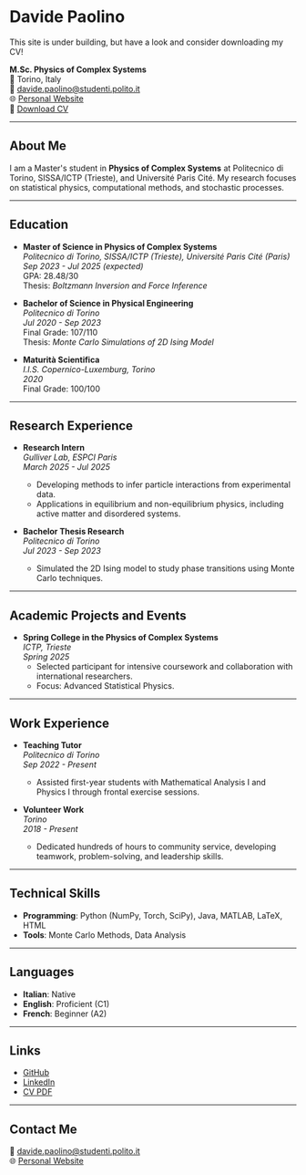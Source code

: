 # Davide Paolino
This site is under building, but have a look and consider downloading my CV!

**M.Sc. Physics of Complex Systems**  
📍 Torino, Italy  
📧 [davide.paolino@studenti.polito.it](mailto:davide.paolino@studenti.polito.it)  
🌐 [Personal Website](https://paolinodavide.github.io)  
📄 [Download CV](./CV_Davide_Paolino.pdf)

---

## About Me
I am a Master's student in **Physics of Complex Systems** at Politecnico di Torino, SISSA/ICTP (Trieste), and Université Paris Cité. My research focuses on statistical physics, computational methods, and stochastic processes.  

---

## Education
- **Master of Science in Physics of Complex Systems**  
  *Politecnico di Torino, SISSA/ICTP (Trieste), Université Paris Cité (Paris)*  
  *Sep 2023 - Jul 2025 (expected)*  
  GPA: 28.48/30  
  Thesis: *Boltzmann Inversion and Force Inference*  

- **Bachelor of Science in Physical Engineering**  
  *Politecnico di Torino*  
  *Jul 2020 - Sep 2023*  
  Final Grade: 107/110  
  Thesis: *Monte Carlo Simulations of 2D Ising Model*  

- **Maturità Scientifica**  
  *I.I.S. Copernico-Luxemburg, Torino*  
  *2020*  
  Final Grade: 100/100  

---

## Research Experience
- **Research Intern**  
  *Gulliver Lab, ESPCI Paris*  
  *March 2025 - Jul 2025*  
  - Developing methods to infer particle interactions from experimental data.  
  - Applications in equilibrium and non-equilibrium physics, including active matter and disordered systems.  

- **Bachelor Thesis Research**  
  *Politecnico di Torino*  
  *Jul 2023 - Sep 2023*  
  - Simulated the 2D Ising model to study phase transitions using Monte Carlo techniques.  

---

## Academic Projects and Events
- **Spring College in the Physics of Complex Systems**  
  *ICTP, Trieste*  
  *Spring 2025*  
  - Selected participant for intensive coursework and collaboration with international researchers.  
  - Focus: Advanced Statistical Physics.  

---

## Work Experience
- **Teaching Tutor**  
  *Politecnico di Torino*  
  *Sep 2022 - Present*  
  - Assisted first-year students with Mathematical Analysis I and Physics I through frontal exercise sessions.  

- **Volunteer Work**  
  *Torino*  
  *2018 - Present*  
  - Dedicated hundreds of hours to community service, developing teamwork, problem-solving, and leadership skills.  

---

## Technical Skills
- **Programming**: Python (NumPy, Torch, SciPy), Java, MATLAB, LaTeX, HTML  
- **Tools**: Monte Carlo Methods, Data Analysis  

---

## Languages
- **Italian**: Native  
- **English**: Proficient (C1)  
- **French**: Beginner (A2)  

---

## Links
- [GitHub](https://github.com/paolinodavide)  
- [LinkedIn](https://www.linkedin.com/in/davide-paolino)  
- [CV PDF](./CV_Davide_Paolino.pdf)  

---

## Contact Me
📧 [davide.paolino@studenti.polito.it](mailto:davide.paolino@studenti.polito.it)  
🌐 [Personal Website](https://paolinodavide.github.io)  


